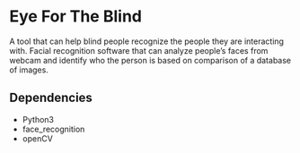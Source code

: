 # Eye For The Blind
A tool that can help blind people recognize the people they are interacting with. 
Facial recognition software that can analyze people’s faces from webcam and identify who the person is based on comparison of a database of images. 
## Dependencies
- Python3 
- face_recognition
- openCV
